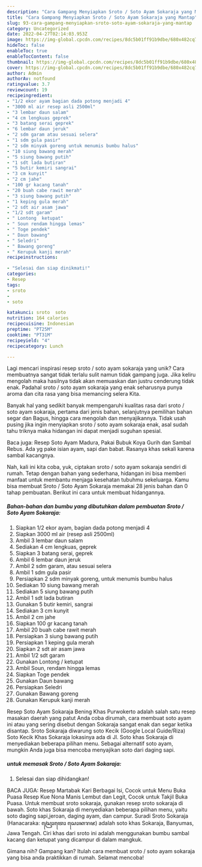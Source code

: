 ```yaml
---
description: "Cara Gampang Menyiapkan Sroto / Soto Ayam Sokaraja yang Mantap"
title: "Cara Gampang Menyiapkan Sroto / Soto Ayam Sokaraja yang Mantap"
slug: 93-cara-gampang-menyiapkan-sroto-soto-ayam-sokaraja-yang-mantap
category: Uncategorized
date: 2022-04-27T02:14:03.953Z
image: https://img-global.cpcdn.com/recipes/8dc5b01ff91b9dbe/680x482cq70/sroto-soto-ayam-sokaraja-foto-resep-utama.jpg
hideToc: false
enableToc: true
enableTocContent: false
thumbnail: https://img-global.cpcdn.com/recipes/8dc5b01ff91b9dbe/680x482cq70/sroto-soto-ayam-sokaraja-foto-resep-utama.jpg
cover: https://img-global.cpcdn.com/recipes/8dc5b01ff91b9dbe/680x482cq70/sroto-soto-ayam-sokaraja-foto-resep-utama.jpg
author: Admin
authorAv: notfound
ratingvalue: 3.7
reviewcount: 19
recipeingredient:
- "1/2 ekor ayam bagian dada potong menjadi 4"
- "3000 ml air resep asli 2500ml"
- "3 lembar daun salam"
- "4 cm lengkuas geprek"
- "3 batang serai geprek"
- "6 lembar daun jeruk"
- "2 sdm garam atau sesuai selera"
- "1 sdm gula pasir"
- "2 sdm minyak goreng untuk menumis bumbu halus"
- "10 siung bawang merah"
- "5 siung bawang putih"
- "1 sdt lada butiran"
- "5 butir kemiri sangrai"
- "3 cm kunyit"
- "2 cm jahe"
- "100 gr kacang tanah"
- "20 buah cabe rawit merah"
- "3 siung bawang putih"
- "1 keping gula merah"
- "2 sdt air asam jawa"
- "1/2 sdt garam"
- " Lontong  ketupat"
- " Soun rendam hingga lemas"
- " Toge pendek"
- " Daun bawang"
- " Seledri"
- " Bawang goreng"
- " Kerupuk kanji merah"
recipeinstructions:

- "Selesai dan siap dinikmati!"
categories:
- Resep
tags:
- sroto
- 
- soto

katakunci: sroto  soto 
nutrition: 164 calories
recipecuisine: Indonesian
preptime: "PT25M"
cooktime: "PT31M"
recipeyield: "4"
recipecategory: Lunch

---
```





Lagi mencari inspirasi resep sroto / soto ayam sokaraja yang unik? Cara membuatnya sangat tidak terlalu sulit namun tidak gampang juga. Jika keliru mengolah maka hasilnya tidak akan memuaskan dan justru cenderung tidak enak. Padahal sroto / soto ayam sokaraja yang enak seharusnya punya aroma dan cita rasa yang bisa memancing selera Kita.





Banyak hal yang sedikit banyak mempengaruhi kualitas rasa dari sroto / soto ayam sokaraja, pertama dari jenis bahan, selanjutnya pemilihan bahan segar dan Bagus, hingga cara mengolah dan menyajikannya. Tidak usah pusing jika ingin menyiapkan sroto / soto ayam sokaraja enak,      asal sudah tahu triknya maka hidangan ini dapat menjadi suguhan spesial.














Baca juga: Resep Soto Ayam Madura, Pakai Bubuk Koya Gurih dan Sambal Rebus. Ada yg pake isian ayam, sapi dan babat. Rasanya khas sekali karena sambal kacangnya.






Nah, kali ini kita coba, yuk, ciptakan sroto / soto ayam sokaraja sendiri di rumah. Tetap dengan bahan yang sederhana, hidangan ini bisa memberi manfaat untuk membantu menjaga kesehatan tubuhmu sekeluarga. Kamu bisa membuat Sroto / Soto Ayam Sokaraja memakai 28 jenis bahan dan 0 tahap pembuatan. Berikut ini cara untuk membuat hidangannya.

<!--inarticleads1-->

##### Bahan-bahan dan bumbu yang dibutuhkan dalam pembuatan Sroto / Soto Ayam Sokaraja:

1. Siapkan 1/2 ekor ayam, bagian dada potong menjadi 4
1. Siapkan 3000 ml air (resep asli 2500ml)
1. Ambil 3 lembar daun salam
1. Sediakan 4 cm lengkuas, geprek
1. Siapkan 3 batang serai, geprek
1. Ambil 6 lembar daun jeruk
1. Ambil 2 sdm garam, atau sesuai selera
1. Ambil 1 sdm gula pasir
1. Persiapkan 2 sdm minyak goreng, untuk menumis bumbu halus
1. Sediakan 10 siung bawang merah
1. Sediakan 5 siung bawang putih
1. Ambil 1 sdt lada butiran
1. Gunakan 5 butir kemiri, sangrai
1. Sediakan 3 cm kunyit
1. Ambil 2 cm jahe
1. Siapkan 100 gr kacang tanah
1. Ambil 20 buah cabe rawit merah
1. Persiapkan 3 siung bawang putih
1. Persiapkan 1 keping gula merah
1. Siapkan 2 sdt air asam jawa
1. Ambil 1/2 sdt garam
1. Gunakan  Lontong / ketupat
1. Ambil  Soun, rendam hingga lemas
1. Siapkan  Toge pendek
1. Gunakan  Daun bawang
1. Persiapkan  Seledri
1. Gunakan  Bawang goreng
1. Gunakan  Kerupuk kanji merah


Resep Soto Ayam Sokaraja Bening Khas Purwokerto adalah salah satu resep masakan daerah yang patut Anda coba dirumah, cara membuat soto ayam ini atau yang sering disebut dengan Sokaraja sangat enak dan segar ketika disantap. Sroto Sokaraja diwarung soto Kecik (Google Local Guide/Riza) Soto Kecik Khas Sokaraja lokasinya ada di Jl. Soto khas Sokaraja di menyediakan beberapa pilihan menu. Sebagai alternatif soto ayam, mungkin Anda juga bisa mencoba menyajikan soto dari daging sapi. 

<!--inarticleads2-->

#####  untuk memasak Sroto / Soto Ayam Sokaraja:


1. Selesai dan siap dihidangkan!

BACA JUGA: Resep Martabak Kari Berbagai Isi, Cocok untuk Menu Buka Puasa Resep Kue Nona Manis Lembut dan Legit, Cocok untuk Takjil Buka Puasa. Untuk membuat sroto sokaraja, gunakan resep sroto sokaraja di bawah. Soto khas Sokaraja di menyediakan beberapa pilihan menu, yaitu soto daging sapi,jeroan, daging ayam, dan campur. Suradi Sroto Sokaraja (Hanacaraka: ꦱꦿꦺꦴꦠꦺꦴ ꦱꦺꦴꦏꦫꦗ) adalah soto khas Sokaraja, Banyumas, Jawa Tengah. Ciri khas dari sroto ini adalah menggunakan bumbu sambal kacang dan ketupat yang dicampur di dalam mangkuk. 

Gimana nih? Gampang kan? Itulah cara membuat sroto / soto ayam sokaraja yang bisa anda praktikkan di rumah. Selamat mencoba!
